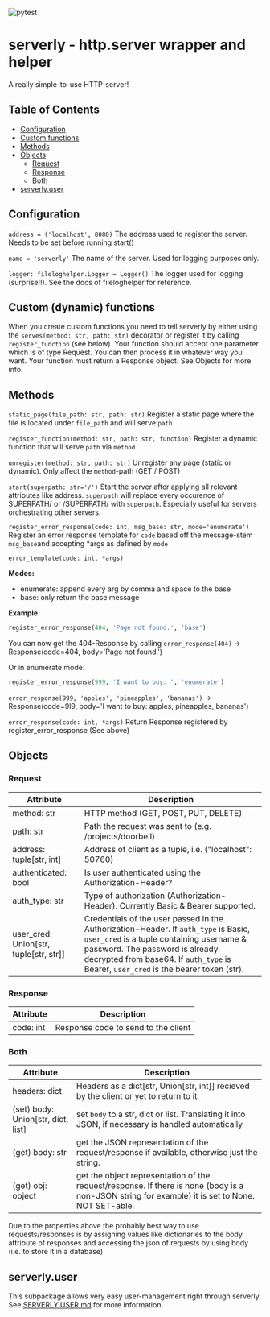 ![pytest](https://github.com/mithem/serverly/workflows/pytest/badge.svg)

# serverly - http.server wrapper and helper

A really simple-to-use HTTP-server!

## Table of Contents

- [Configuration](#configuration)
- [Custom functions](#custom-dynamic-functions)
- [Methods](#methods)
- [Objects](#objects)
  - [Request](#requests)
  - [Response](#response)
  - [Both](#both)
- [serverly.user](#serverlyuser)

## Configuration

`address = ('localhost', 8080)` The address used to register the server. Needs to be set before running start()

`name = 'serverly'` The name of the server. Used for logging purposes only.

`logger: fileloghelper.Logger = Logger()` The logger used for logging (surprise!!). See the docs of fileloghelper for reference.

## Custom (dynamic) functions

When you create custom functions you need to tell serverly by either using the `serves(method: str, path: str)` decorator or register it by calling `register_function` (see below). Your function should accept one parameter which is of type Request. You can then process it in whatever way you want.
Your function must return a Response object. See Objects for more info.

## Methods

`static_page(file_path: str, path: str)`
Register a static page where the file is located under `file_path` and will serve `path`

`register_function(method: str, path: str, function)`
Register a dynamic function that will serve `path` via `method`

`unregister(method: str, path: str)`
Unregister any page (static or dynamic). Only affect the `method`-path (GET / POST)

`start(superpath: str='/')`
Start the server after applying all relevant attributes like address. `superpath` will replace every occurence of SUPERPATH/ or /SUPERPATH/ with `superpath`. Especially useful for servers orchestrating other servers.

`register_error_response(code: int, msg_base: str, mode='enumerate')`
Register an error response template for `code` based off the message-stem `msg_base`and accepting \*args as defined by `mode`

`error_template(code: int, *args)`

**Modes:**

- enumerate: append every arg by comma and space to the base
- base: only return the base message

**Example:**

```python
register_error_response(404, 'Page not found.', 'base')
```

You can now get the 404-Response by calling `error_response(404)` -> Response(code=404, body='Page not found.')

Or in enumerate mode:

```python
register_error_response(999, 'I want to buy: ', 'enumerate')
```

`error_response(999, 'apples', 'pineapples', 'bananas')`
-> Response(code=9l9, body='I want to buy: apples, pineapples, bananas')

`error_response(code: int, *args)`
Return Response registered by register_error_response (See above)

## Objects

### Request

<!--- TODO: check if address really looks like this!-->

| Attribute                              | Description                                                                                                                                                                                                                                                 |
| -------------------------------------- | ----------------------------------------------------------------------------------------------------------------------------------------------------------------------------------------------------------------------------------------------------------- |
| method: str                            | HTTP method (GET, POST, PUT, DELETE)                                                                                                                                                                                                                        |
| path: str                              | Path the request was sent to (e.g. /projects/doorbell)                                                                                                                                                                                                      |
| address: tuple[str, int]               | Address of client as a tuple, i.e. ("localhost": 50760)                                                                                                                                                                                                     |
| authenticated: bool                    | Is user authenticated using the Authorization-Header?                                                                                                                                                                                                       |
| auth_type: str                         | Type of authorization (Authorization-Header). Currently Basic & Bearer supported.                                                                                                                                                                           |
| user_cred: Union[str, tuple[str, str]] | Credentials of the user passed in the Authorization-Header. If `auth_type` is Basic, `user_cred` is a tuple containing username & password. The password is already decrypted from base64. If `auth_type` is Bearer, `user_cred` is the bearer token (str). |

### Response

| Attribute | Description                         |
| --------- | ----------------------------------- |
| code: int | Response code to send to the client |

### Both

| Attribute                          | Description                                                                                                                                      |
| ---------------------------------- | ------------------------------------------------------------------------------------------------------------------------------------------------ |
| headers: dict                      | Headers as a dict[str, Union[str, int]] recieved by the client or yet to return to it                                                            |
| (set) body: Union[str, dict, list] | set `body` to a str, dict or list. Translating it into JSON, if necessary is handled automatically                                               |
| (get) body: str                    | get the JSON representation of the request/response if available, otherwise just the string.                                                     |
| (get) obj: object                  | get the object representation of the request/response. If there is none (body is a non-JSON string for example) it is set to None. NOT SET-able. |

Due to the properties above the probably best way to use requests/responses is by assigning values like dictionaries to the body attribute of responses and accessing the json of requests by using body (i.e. to store it in a database)

## serverly.user

This subpackage allows very easy user-management right through serverly. See [SERVERLY.USER.md](https://github.com/mithem/serverly/blob/master/SERVERLY.USER.md) for more information.
